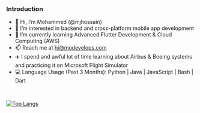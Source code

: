 ### Introduction
- 👋 Hi, I’m Mohammed (@mjhossain)
- 👀 I’m interested in backend and cross-platform mobile app development
- 🌱 I’m currently learning Advanced Flutter Development & Cloud Computing (AWS)
- 📫 Reach me at hi@modevelops.com
- ✈️ I spend and awful lot of time learning about Airbus & Boeing systems and practicing it on Microsoft Flight Simulator
- 💻 Language Usage (Past 3 Months): Python | Java | JavaScript | Bash | Dart

<!---
mjhossain/mjhossain is a ✨ special ✨ repository because its `README.md` (this file) appears on your GitHub profile.
You can click the Preview link to take a look at your changes.
--->
<br>

[![Top Langs](https://github-readme-stats.vercel.app/api/top-langs/?username=mjhossain&layout=compact&langs_count=8&theme=dark)](https://github.com/mjhossain/github-readme-stats)
